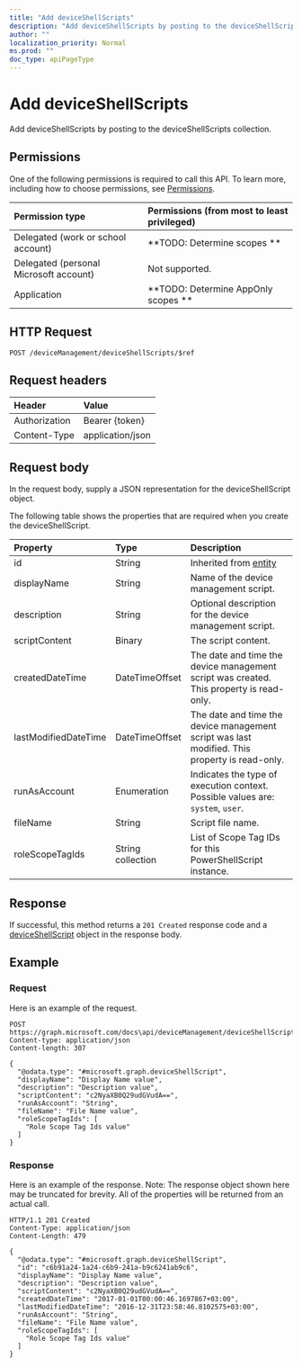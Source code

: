 ```yaml
---
title: "Add deviceShellScripts"
description: "Add deviceShellScripts by posting to the deviceShellScripts collection."
author: ""
localization_priority: Normal
ms.prod: ""
doc_type: apiPageType
---
```


# Add deviceShellScripts

Add deviceShellScripts by posting to the deviceShellScripts collection.

## Permissions
One of the following permissions is required to call this API. To learn more, including how to choose permissions, see [Permissions](/concepts/permissions-reference.md).

|Permission type|Permissions (from most to least privileged)|
|:---|:---|
|Delegated (work or school account)|**TODO: Determine scopes **|
|Delegated (personal Microsoft account)|Not supported.|
|Application|**TODO: Determine AppOnly scopes **|

## HTTP Request
<!-- {
  "blockType": "ignored"
}
-->
``` http
POST /deviceManagement/deviceShellScripts/$ref
```

## Request headers
|Header|Value|
|:---|:---|
|Authorization|Bearer {token}|
|Content-Type|application/json|

## Request body
In the request body, supply a JSON representation for the deviceShellScript object.

The following table shows the properties that are required when you create the deviceShellScript.

|Property|Type|Description|
|:---|:---|:---|
|id|String| Inherited from [entity](../resources/entity.md)|
|displayName|String|Name of the device management script.|
|description|String|Optional description for the device management script.|
|scriptContent|Binary|The script content.|
|createdDateTime|DateTimeOffset|The date and time the device management script was created. This property is read-only.|
|lastModifiedDateTime|DateTimeOffset|The date and time the device management script was last modified. This property is read-only.|
|runAsAccount|Enumeration|Indicates the type of execution context. Possible values are: `system`, `user`.|
|fileName|String|Script file name.|
|roleScopeTagIds|String collection|List of Scope Tag IDs for this PowerShellScript instance.|



## Response
If successful, this method returns a `201 Created` response code and a [deviceShellScript](../resources/deviceshellscript.md) object in the response body.

## Example

### Request
Here is an example of the request.
<!-- {
  "blockType": "request",
  "name": "create_deviceshellscript_from_"
}
-->
``` http
POST https://graph.microsoft.com/docs\api/deviceManagement/deviceShellScripts
Content-type: application/json
Content-length: 307

{
  "@odata.type": "#microsoft.graph.deviceShellScript",
  "displayName": "Display Name value",
  "description": "Description value",
  "scriptContent": "c2NyaXB0Q29udGVudA==",
  "runAsAccount": "String",
  "fileName": "File Name value",
  "roleScopeTagIds": [
    "Role Scope Tag Ids value"
  ]
}
```

### Response
Here is an example of the response. Note: The response object shown here may be truncated for brevity. All of the properties will be returned from an actual call.
<!-- {
  "blockType": "response",
  "truncated": true,
  "@odata.type": "microsoft.graph.deviceshellscript"
}
-->
``` http
HTTP/1.1 201 Created
Content-Type: application/json
Content-Length: 479

{
  "@odata.type": "#microsoft.graph.deviceShellScript",
  "id": "c6b91a24-1a24-c6b9-241a-b9c6241ab9c6",
  "displayName": "Display Name value",
  "description": "Description value",
  "scriptContent": "c2NyaXB0Q29udGVudA==",
  "createdDateTime": "2017-01-01T00:00:46.1697867+03:00",
  "lastModifiedDateTime": "2016-12-31T23:58:46.8102575+03:00",
  "runAsAccount": "String",
  "fileName": "File Name value",
  "roleScopeTagIds": [
    "Role Scope Tag Ids value"
  ]
}
```

